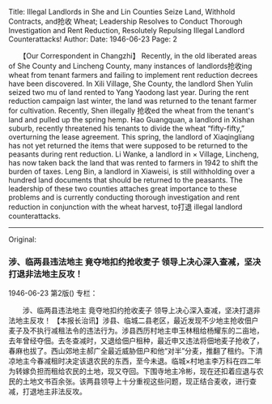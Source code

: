 Title: Illegal Landlords in She and Lin Counties Seize Land, Withhold Contracts, and抢收 Wheat; Leadership Resolves to Conduct Thorough Investigation and Rent Reduction, Resolutely Repulsing Illegal Landlord Counterattacks!
Author:
Date: 1946-06-23
Page: 2

　　【Our Correspondent in Changzhi】 Recently, in the old liberated areas of She County and Lincheng County, many instances of landlords抢收ing wheat from tenant farmers and failing to implement rent reduction decrees have been discovered. In Xili Village, She County, the landlord Shen Yulin seized two mu of land rented to Yang Yaodong last year. During the rent reduction campaign last winter, the land was returned to the tenant farmer for cultivation. Recently, Shen illegally 抢收ed the wheat from the tenant's land and pulled up the spring hemp. Hao Guangquan, a landlord in Xishan suburb, recently threatened his tenants to divide the wheat “fifty-fifty,” overturning the lease agreement. This spring, the landlord of Xiaqingliang has not yet returned the items that were supposed to be returned to the peasants during rent reduction. Li Wanke, a landlord in × Village, Lincheng, has now taken back the land that was rented to farmers in 1942 to shift the burden of taxes. Leng Bin, a landlord in Xiaweisi, is still withholding over a hundred land documents that should be returned to the peasants. The leadership of these two counties attaches great importance to these problems and is currently conducting thorough investigation and rent reduction in conjunction with the wheat harvest, to打退 illegal landlord counterattacks.



<hr /> 

Original: 


### 涉、临两县违法地主  竟夺地扣约抢收麦子  领导上决心深入查减，坚决打退非法地主反攻！

1946-06-23
第2版()
专栏：

　　涉、临两县违法地主
    竟夺地扣约抢收麦子
    领导上决心深入查减，坚决打退非法地主反攻！
    【本报长治讯】涉县、临城二县老区，最近发现不少地主抢收佃户麦子及不执行减租法令的违法行为。涉县西历村地主申玉林租给杨耀东的二亩地，去年曾经夺佃。去冬查减时，又退给佃户租种，最近申又违法将佃地麦子抢收了，春麻也拔了。西山郊地主郝广全最近威胁佃户和他“对半”分麦，推翻了租约。下清凉地主今春减租时决定该退农民的东西，至今未退。临城×村地主李万科在四二年为转嫁负担而租给农民的土地，现又夺回。下围寺地主冷彬，现在还扣着应退与农民的土地文书百余张。该两县领导上十分重视这些问题，现正结合麦收，进行查减，打退地主非法反攻。
